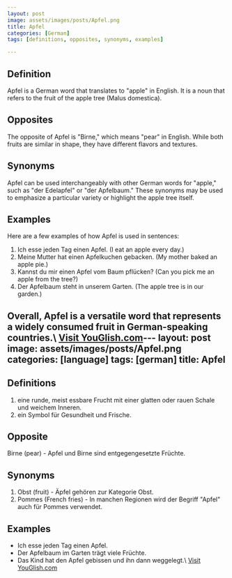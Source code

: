 ```yaml
---
layout: post
image: assets/images/posts/Apfel.png
title: Apfel
categories: [German]
tags: [definitions, opposites, synonyms, examples]

---
```


## Definition
Apfel is a German word that translates to "apple" in English. It is a noun that refers to the fruit of the apple tree (Malus domestica). 

## Opposites
The opposite of Apfel is "Birne," which means "pear" in English. While both fruits are similar in shape, they have different flavors and textures.

## Synonyms
Apfel can be used interchangeably with other German words for "apple," such as "der Edelapfel" or "der Apfelbaum." These synonyms may be used to emphasize a particular variety or highlight the apple tree itself.

## Examples
Here are a few examples of how Apfel is used in sentences:

1. Ich esse jeden Tag einen Apfel. (I eat an apple every day.)
2. Meine Mutter hat einen Apfelkuchen gebacken. (My mother baked an apple pie.)
3. Kannst du mir einen Apfel vom Baum pflücken? (Can you pick me an apple from the tree?)
4. Der Apfelbaum steht in unserem Garten. (The apple tree is in our garden.)

Overall, Apfel is a versatile word that represents a widely consumed fruit in German-speaking countries.\ <a id="yg-widget-0" class="youglish-widget" data-query="Apfel" data-lang="german" data-components="8412" data-auto-start="0" data-bkg-color="theme_light" data-title="How%20to%20pronounce%20Apfel%20in%20German"  rel="nofollow" href="https://youglish.com">Visit YouGlish.com</a><script async src="https://youglish.com/public/emb/widget.js" charset="utf-8"></script>---
layout: post
image: assets/images/posts/Apfel.png
categories: [language]
tags: [german]
title: Apfel
---

## Definitions

1. eine runde, meist essbare Frucht mit einer glatten oder rauen Schale und weichem Inneren.
2. ein Symbol für Gesundheit und Frische.

## Opposite

Birne (pear) - Apfel und Birne sind entgegengesetzte Früchte.

## Synonyms

1. Obst (fruit) - Äpfel gehören zur Kategorie Obst.
2. Pommes (French fries) - In manchen Regionen wird der Begriff "Apfel" auch für Pommes verwendet.

## Examples

- Ich esse jeden Tag einen Apfel.
- Der Apfelbaum im Garten trägt viele Früchte.
- Das Kind hat den Apfel gebissen und ihn dann weggelegt.\ <a id="yg-widget-0" class="youglish-widget" data-query="Apfel" data-lang="german" data-components="8412" data-auto-start="0" data-bkg-color="theme_light" data-title="How%20to%20pronounce%20Apfel%20in%20German"  rel="nofollow" href="https://youglish.com">Visit YouGlish.com</a><script async src="https://youglish.com/public/emb/widget.js" charset="utf-8"></script>